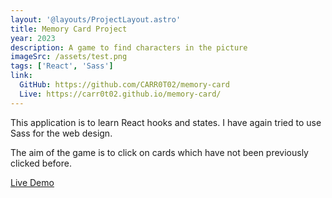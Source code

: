 ```yaml
---
layout: '@layouts/ProjectLayout.astro'
title: Memory Card Project
year: 2023
description: A game to find characters in the picture
imageSrc: /assets/test.png
tags: ['React', 'Sass']
link:
  GitHub: https://github.com/CARR0T02/memory-card
  Live: https://carr0t02.github.io/memory-card/
---
```


This application is to learn React hooks and states. I have again tried to use Sass for the web design.

The aim of the game is to click on cards which have not been previously clicked before.

[Live Demo](https://carr0t02.github.io/memory-card/)
